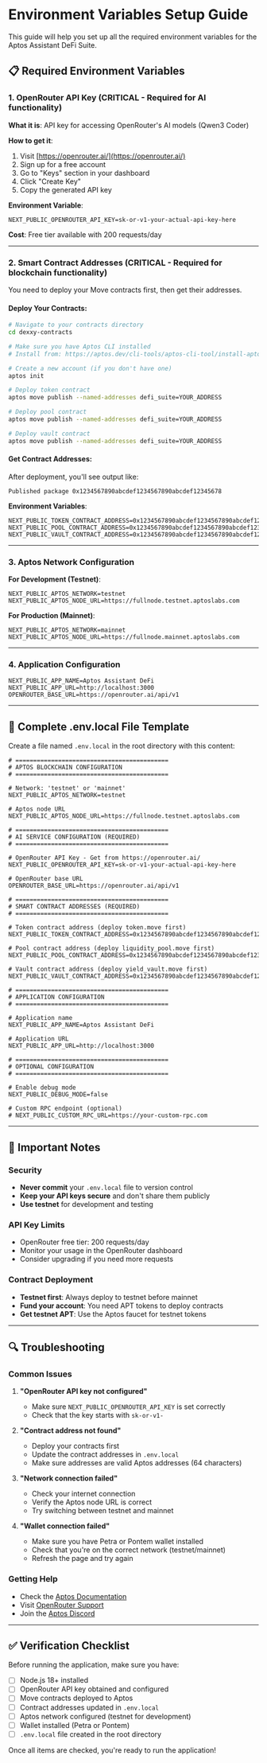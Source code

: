 # Environment Variables Setup Guide

This guide will help you set up all the required environment variables for the Aptos Assistant DeFi Suite.

## 📋 Required Environment Variables

### 1. **OpenRouter API Key** (CRITICAL - Required for AI functionality)

**What it is**: API key for accessing OpenRouter's AI models (Qwen3 Coder)

**How to get it**:
1. Visit [https://openrouter.ai/](https://openrouter.ai/)
2. Sign up for a free account
3. Go to "Keys" section in your dashboard
4. Click "Create Key"
5. Copy the generated API key

**Environment Variable**:
```env
NEXT_PUBLIC_OPENROUTER_API_KEY=sk-or-v1-your-actual-api-key-here
```

**Cost**: Free tier available with 200 requests/day

---

### 2. **Smart Contract Addresses** (CRITICAL - Required for blockchain functionality)

You need to deploy your Move contracts first, then get their addresses.

#### Deploy Your Contracts:

```bash
# Navigate to your contracts directory
cd dexxy-contracts

# Make sure you have Aptos CLI installed
# Install from: https://aptos.dev/cli-tools/aptos-cli-tool/install-aptos-cli/

# Create a new account (if you don't have one)
aptos init

# Deploy token contract
aptos move publish --named-addresses defi_suite=YOUR_ADDRESS

# Deploy pool contract
aptos move publish --named-addresses defi_suite=YOUR_ADDRESS

# Deploy vault contract
aptos move publish --named-addresses defi_suite=YOUR_ADDRESS
```

#### Get Contract Addresses:
After deployment, you'll see output like:
```
Published package 0x1234567890abcdef1234567890abcdef12345678
```

**Environment Variables**:
```env
NEXT_PUBLIC_TOKEN_CONTRACT_ADDRESS=0x1234567890abcdef1234567890abcdef12345678
NEXT_PUBLIC_POOL_CONTRACT_ADDRESS=0x1234567890abcdef1234567890abcdef12345678
NEXT_PUBLIC_VAULT_CONTRACT_ADDRESS=0x1234567890abcdef1234567890abcdef12345678
```

---

### 3. **Aptos Network Configuration**

**For Development (Testnet)**:
```env
NEXT_PUBLIC_APTOS_NETWORK=testnet
NEXT_PUBLIC_APTOS_NODE_URL=https://fullnode.testnet.aptoslabs.com
```

**For Production (Mainnet)**:
```env
NEXT_PUBLIC_APTOS_NETWORK=mainnet
NEXT_PUBLIC_APTOS_NODE_URL=https://fullnode.mainnet.aptoslabs.com
```

---

### 4. **Application Configuration**

```env
NEXT_PUBLIC_APP_NAME=Aptos Assistant DeFi
NEXT_PUBLIC_APP_URL=http://localhost:3000
OPENROUTER_BASE_URL=https://openrouter.ai/api/v1
```

---

## 🔧 Complete .env.local File Template

Create a file named `.env.local` in the root directory with this content:

```env
# ===========================================
# APTOS BLOCKCHAIN CONFIGURATION
# ===========================================

# Network: 'testnet' or 'mainnet'
NEXT_PUBLIC_APTOS_NETWORK=testnet

# Aptos node URL
NEXT_PUBLIC_APTOS_NODE_URL=https://fullnode.testnet.aptoslabs.com

# ===========================================
# AI SERVICE CONFIGURATION (REQUIRED)
# ===========================================

# OpenRouter API Key - Get from https://openrouter.ai/
NEXT_PUBLIC_OPENROUTER_API_KEY=sk-or-v1-your-actual-api-key-here

# OpenRouter base URL
OPENROUTER_BASE_URL=https://openrouter.ai/api/v1

# ===========================================
# SMART CONTRACT ADDRESSES (REQUIRED)
# ===========================================

# Token contract address (deploy token.move first)
NEXT_PUBLIC_TOKEN_CONTRACT_ADDRESS=0x1234567890abcdef1234567890abcdef12345678

# Pool contract address (deploy liquidity_pool.move first)
NEXT_PUBLIC_POOL_CONTRACT_ADDRESS=0x1234567890abcdef1234567890abcdef12345678

# Vault contract address (deploy yield_vault.move first)
NEXT_PUBLIC_VAULT_CONTRACT_ADDRESS=0x1234567890abcdef1234567890abcdef12345678

# ===========================================
# APPLICATION CONFIGURATION
# ===========================================

# Application name
NEXT_PUBLIC_APP_NAME=Aptos Assistant DeFi

# Application URL
NEXT_PUBLIC_APP_URL=http://localhost:3000

# ===========================================
# OPTIONAL CONFIGURATION
# ===========================================

# Enable debug mode
NEXT_PUBLIC_DEBUG_MODE=false

# Custom RPC endpoint (optional)
# NEXT_PUBLIC_CUSTOM_RPC_URL=https://your-custom-rpc.com
```

---

## 🚨 Important Notes

### Security
- **Never commit** your `.env.local` file to version control
- **Keep your API keys secure** and don't share them publicly
- **Use testnet** for development and testing

### API Key Limits
- OpenRouter free tier: 200 requests/day
- Monitor your usage in the OpenRouter dashboard
- Consider upgrading if you need more requests

### Contract Deployment
- **Testnet first**: Always deploy to testnet before mainnet
- **Fund your account**: You need APT tokens to deploy contracts
- **Get testnet APT**: Use the Aptos faucet for testnet tokens

---

## 🔍 Troubleshooting

### Common Issues

1. **"OpenRouter API key not configured"**
   - Make sure `NEXT_PUBLIC_OPENROUTER_API_KEY` is set correctly
   - Check that the key starts with `sk-or-v1-`

2. **"Contract address not found"**
   - Deploy your contracts first
   - Update the contract addresses in `.env.local`
   - Make sure addresses are valid Aptos addresses (64 characters)

3. **"Network connection failed"**
   - Check your internet connection
   - Verify the Aptos node URL is correct
   - Try switching between testnet and mainnet

4. **"Wallet connection failed"**
   - Make sure you have Petra or Pontem wallet installed
   - Check that you're on the correct network (testnet/mainnet)
   - Refresh the page and try again

### Getting Help

- Check the [Aptos Documentation](https://aptos.dev/)
- Visit [OpenRouter Support](https://openrouter.ai/docs)
- Join the [Aptos Discord](https://discord.gg/aptoslabs)

---

## ✅ Verification Checklist

Before running the application, make sure you have:

- [ ] Node.js 18+ installed
- [ ] OpenRouter API key obtained and configured
- [ ] Move contracts deployed to Aptos
- [ ] Contract addresses updated in `.env.local`
- [ ] Aptos network configured (testnet for development)
- [ ] Wallet installed (Petra or Pontem)
- [ ] `.env.local` file created in the root directory

Once all items are checked, you're ready to run the application!
